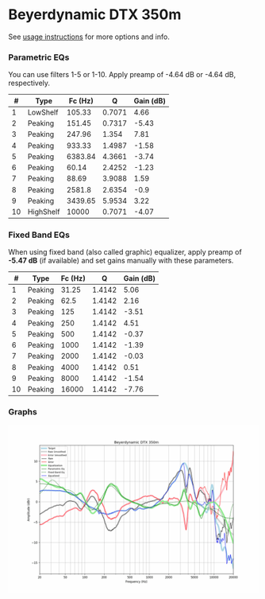 # Beyerdynamic DTX 350m
See [usage instructions](https://github.com/jaakkopasanen/AutoEq#usage) for more options and info.

### Parametric EQs
You can use filters 1-5 or 1-10. Apply preamp of -4.64 dB or -4.64 dB, respectively.

|   # | Type      |   Fc (Hz) |      Q |   Gain (dB) |
|-----|-----------|-----------|--------|-------------|
|   1 | LowShelf  |    105.33 | 0.7071 |        4.66 |
|   2 | Peaking   |    151.45 | 0.7317 |       -5.43 |
|   3 | Peaking   |    247.96 | 1.354  |        7.81 |
|   4 | Peaking   |    933.33 | 1.4987 |       -1.58 |
|   5 | Peaking   |   6383.84 | 4.3661 |       -3.74 |
|   6 | Peaking   |     60.14 | 2.4252 |       -1.23 |
|   7 | Peaking   |     88.69 | 3.9088 |        1.59 |
|   8 | Peaking   |   2581.8  | 2.6354 |       -0.9  |
|   9 | Peaking   |   3439.65 | 5.9534 |        3.22 |
|  10 | HighShelf |  10000    | 0.7071 |       -4.07 |

### Fixed Band EQs
When using fixed band (also called graphic) equalizer, apply preamp of **-5.47 dB** (if available) and set gains manually with these parameters.

|   # | Type    |   Fc (Hz) |      Q |   Gain (dB) |
|-----|---------|-----------|--------|-------------|
|   1 | Peaking |     31.25 | 1.4142 |        5.06 |
|   2 | Peaking |     62.5  | 1.4142 |        2.16 |
|   3 | Peaking |    125    | 1.4142 |       -3.51 |
|   4 | Peaking |    250    | 1.4142 |        4.51 |
|   5 | Peaking |    500    | 1.4142 |       -0.37 |
|   6 | Peaking |   1000    | 1.4142 |       -1.39 |
|   7 | Peaking |   2000    | 1.4142 |       -0.03 |
|   8 | Peaking |   4000    | 1.4142 |        0.51 |
|   9 | Peaking |   8000    | 1.4142 |       -1.54 |
|  10 | Peaking |  16000    | 1.4142 |       -7.76 |

### Graphs
![](./Beyerdynamic%20DTX%20350m.png)
